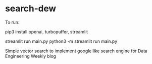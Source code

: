# search-dew
To run: 

pip3 install openai, turbopuffer, streamlit

streamlit run main.py
python3 -m streamlit run main.py

Simple vector search to implement google like search engine for Data Engineering Weekly blog
